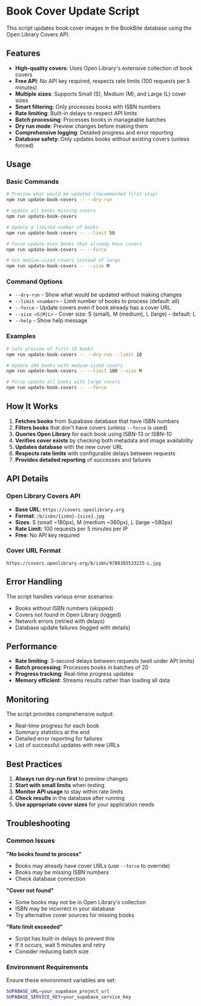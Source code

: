 # Book Cover Update Script

This script updates book cover images in the BookBite database using the Open Library Covers API.

## Features

- **High-quality covers**: Uses Open Library's extensive collection of book covers
- **Free API**: No API key required, respects rate limits (100 requests per 5 minutes)
- **Multiple sizes**: Supports Small (S), Medium (M), and Large (L) cover sizes
- **Smart filtering**: Only processes books with ISBN numbers
- **Rate limiting**: Built-in delays to respect API limits
- **Batch processing**: Processes books in manageable batches
- **Dry run mode**: Preview changes before making them
- **Comprehensive logging**: Detailed progress and error reporting
- **Database safety**: Only updates books without existing covers (unless forced)

## Usage

### Basic Commands

```bash
# Preview what would be updated (recommended first step)
npm run update-book-covers -- --dry-run

# Update all books missing covers
npm run update-book-covers

# Update a limited number of books
npm run update-book-covers -- --limit 50

# Force update even books that already have covers
npm run update-book-covers -- --force

# Use medium-sized covers instead of large
npm run update-book-covers -- --size M
```

### Command Options

- `--dry-run` - Show what would be updated without making changes
- `--limit <number>` - Limit number of books to process (default: all)
- `--force` - Update covers even if book already has a cover URL
- `--size <S|M|L>` - Cover size: S (small), M (medium), L (large) - default: L
- `--help` - Show help message

### Examples

```bash
# Safe preview of first 10 books
npm run update-book-covers -- --dry-run --limit 10

# Update 100 books with medium-sized covers
npm run update-book-covers -- --limit 100 --size M

# Force update all books with large covers
npm run update-book-covers -- --force
```

## How It Works

1. **Fetches books** from Supabase database that have ISBN numbers
2. **Filters books** that don't have covers (unless `--force` is used)
3. **Queries Open Library** for each book using ISBN-13 or ISBN-10
4. **Verifies cover exists** by checking both metadata and image availability
5. **Updates database** with the new cover URL
6. **Respects rate limits** with configurable delays between requests
7. **Provides detailed reporting** of successes and failures

## API Details

### Open Library Covers API
- **Base URL**: `https://covers.openlibrary.org`
- **Format**: `/b/isbn/{isbn}-{size}.jpg`
- **Sizes**: S (small ~180px), M (medium ~360px), L (large ~580px)
- **Rate Limit**: 100 requests per 5 minutes per IP
- **Free**: No API key required

### Cover URL Format
```
https://covers.openlibrary.org/b/isbn/9780385533225-L.jpg
```

## Error Handling

The script handles various error scenarios:
- Books without ISBN numbers (skipped)
- Covers not found in Open Library (logged)
- Network errors (retried with delays)
- Database update failures (logged with details)

## Performance

- **Rate limiting**: 3-second delays between requests (well under API limits)
- **Batch processing**: Processes books in batches of 20
- **Progress tracking**: Real-time progress updates
- **Memory efficient**: Streams results rather than loading all data

## Monitoring

The script provides comprehensive output:
- Real-time progress for each book
- Summary statistics at the end
- Detailed error reporting for failures
- List of successful updates with new URLs

## Best Practices

1. **Always run dry-run first** to preview changes
2. **Start with small limits** when testing
3. **Monitor API usage** to stay within rate limits
4. **Check results** in the database after running
5. **Use appropriate cover sizes** for your application needs

## Troubleshooting

### Common Issues

**"No books found to process"**
- Books may already have cover URLs (use `--force` to override)
- Books may be missing ISBN numbers
- Check database connection

**"Cover not found"**
- Some books may not be in Open Library's collection
- ISBN may be incorrect in your database
- Try alternative cover sources for missing books

**"Rate limit exceeded"**
- Script has built-in delays to prevent this
- If it occurs, wait 5 minutes and retry
- Consider reducing batch size

### Environment Requirements

Ensure these environment variables are set:
```bash
SUPABASE_URL=your_supabase_project_url
SUPABASE_SERVICE_KEY=your_supabase_service_key
```